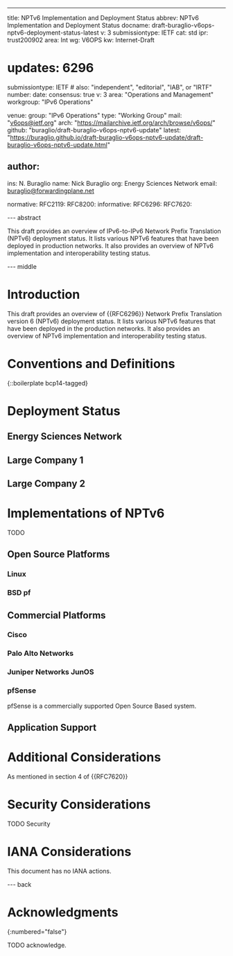 ---
title: NPTv6 Implementation and Deployment Status
abbrev: NPTv6 Implementation and Deployment Status
docname: draft-buraglio-v6ops-nptv6-deployment-status-latest
v: 3
submissiontype: IETF
cat: std
ipr: trust200902
area: Int
wg: V6OPS
kw: Internet-Draft
# updates: 6296

submissiontype: IETF  # also: "independent", "editorial", "IAB", or "IRTF"
number:
date:
consensus: true
v: 3
area: "Operations and Management"
workgroup: "IPv6 Operations"

venue:
  group: "IPv6 Operations"
  type: "Working Group"
  mail: "v6ops@ietf.org"
  arch: "https://mailarchive.ietf.org/arch/browse/v6ops/"
  github: "buraglio/draft-buraglio-v6ops-nptv6-update"
  latest: "https://buraglio.github.io/draft-buraglio-v6ops-nptv6-update/draft-buraglio-v6ops-nptv6-update.html"

author:
  -
   ins: N. Buraglio
   name: Nick Buraglio
   org: Energy Sciences Network
   email: buraglio@forwardingplane.net


normative:
  RFC2119:
  RFC8200:
informative:
  RFC6296:
  RFC7620:

--- abstract

   This draft provides an overview of IPv6-to-IPv6 Network Prefix Translation (NPTv6)
   deployment status.  It lists various NPTv6 features that have been
   deployed in production networks.  It also provides an overview of
   NPTv6 implementation and interoperability testing status.

--- middle

# Introduction

   This draft provides an overview of {{RFC6296}} Network Prefix Translation version 6 (NPTv6)
   deployment status.  It lists various NPTv6 features that have been
   deployed in the production networks.  It also provides an overview of
   NPTv6 implementation and interoperability testing status.

# Conventions and Definitions

{::boilerplate bcp14-tagged}

# Deployment Status

## Energy Sciences Network

## Large Company 1

## Large Company 2

# Implementations of NPTv6

TODO

## Open Source Platforms

### Linux

### BSD pf

## Commercial Platforms

### Cisco

### Palo Alto Networks

### Juniper Networks JunOS

### pfSense

pfSense is a commercially supported Open Source Based system.

## Application Support

# Additional Considerations

As mentioned in section 4 of {{RFC7620}}

# Security Considerations

TODO Security

# IANA Considerations

This document has no IANA actions.

--- back

# Acknowledgments
{:numbered="false"}

TODO acknowledge.
